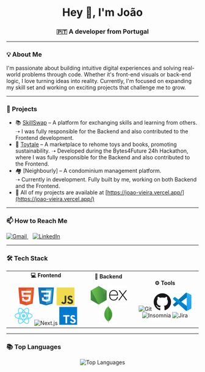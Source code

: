<h1 align="center">Hey 👋, I'm João</h1>
<h3 align="center">🇵🇹 A  developer from Portugal</h3>

---

### 💡 About Me

I'm passionate about building intuitive digital experiences and solving real-world problems through code. Whether it's front-end visuals or back-end logic, I love turning ideas into reality. Currently, I'm focused on expanding my skill set and working on exciting projects that challenge me to grow.

---

### 🔭  Projects

- 📚 [SkillSwap](https://github.com/joaovieira77/FinalProjectB4F) – A platform for exchanging skills and learning from others. 
  ➝ I was fully responsible for the Backend and also contributed to the Frontend development.
- 🧸 [Toytale](https://github.com/joaovieira77/toytale) – A marketplace to rehome toys and books, promoting sustainability.
  ➝ Developed during the Bytes4Future 24h Hackathon, where I was fully responsible for the Backend and also contributed to the Frontend.
- 🏘 [Neighbourly] – A condominium management platform.  
  ➝ Currently in development. Fully built by me, working on both Backend and the Frontend.  
- 🚀 All of my projects are available at [https://joao-vieira.vercel.app/](https://joao-vieira.vercel.app/)

---

### 📫 How to Reach Me

<p align="left">
  <a href="mailto:joao7vieira@gmail.com" target="_blank" rel="noopener noreferrer">
    <img src="https://www.svgrepo.com/show/303161/gmail-icon-logo.svg" alt="Gmail" width="40" height="40"/>
  </a>
  &nbsp;&nbsp; 
  <a href="https://linkedin.com/in/joaovieira01/" target="_blank" rel="noopener noreferrer">
    <img src="https://raw.githubusercontent.com/rahuldkjain/github-profile-readme-generator/master/src/images/icons/Social/linked-in-alt.svg" alt="LinkedIn" width="40" height="40"/>
  </a>
</p>


---

### 🛠️ Tech Stack

<table align="center">
  <tr>
    <td align="center">
      <strong>💻 Frontend</strong><br/><br/>
      <img src="https://raw.githubusercontent.com/devicons/devicon/master/icons/html5/html5-original.svg" alt="HTML" width="48" height="48"/>
      <img src="https://raw.githubusercontent.com/devicons/devicon/master/icons/css3/css3-original.svg" alt="CSS" width="48" height="48"/>
      <img src="https://raw.githubusercontent.com/devicons/devicon/master/icons/javascript/javascript-original.svg" alt="JavaScript" width="48" height="48"/>
      <img src="https://raw.githubusercontent.com/devicons/devicon/master/icons/react/react-original.svg" alt="React" width="48" height="48"/>
      <img src="https://cdn.worldvectorlogo.com/logos/nextjs-2.svg" alt="Next.js" width="48" height="48"/>
      <img src="https://raw.githubusercontent.com/devicons/devicon/master/icons/typescript/typescript-original.svg" alt="TypeScript" width="48" height="48"/>
    </td>

   <td align="center">
      <strong>🧠 Backend</strong><br/><br/>
      <img src="https://raw.githubusercontent.com/devicons/devicon/master/icons/nodejs/nodejs-original.svg" alt="Node.js" width="48" height="48"/>
      <img src="https://raw.githubusercontent.com/devicons/devicon/master/icons/express/express-original.svg" alt="Express.js" width="48" height="48"/>
      <img src="https://raw.githubusercontent.com/devicons/devicon/master/icons/mongodb/mongodb-original.svg" alt="MongoDB" width="48" height="48"/> 
    </td>

  <td align="center">
      <strong>⚙️ Tools</strong><br/><br/>
      <img src="https://www.vectorlogo.zone/logos/git-scm/git-scm-icon.svg" alt="Git" width="48" height="48"/>
      <img src="https://raw.githubusercontent.com/devicons/devicon/master/icons/github/github-original.svg" alt="GitHub" width="48" height="48"/>
      <img src="https://raw.githubusercontent.com/devicons/devicon/master/icons/vscode/vscode-original.svg" alt="VS Code" width="48" height="48"/>
      <img src="https://www.svgrepo.com/show/353904/insomnia.svg" alt="Insomnia" width="48" height="48"/>
      <img src="https://cdn.worldvectorlogo.com/logos/jira-1.svg" alt="Jira" width="48" height="48"/>
    </td>
  </tr>
</table>

---


### 📚 Top Languages

<p align="center">
  <img src="https://github-readme-stats.vercel.app/api/top-langs?username=joaovieira77&show_icons=true&locale=en&layout=compact" alt="Top Languages" />
</p>



